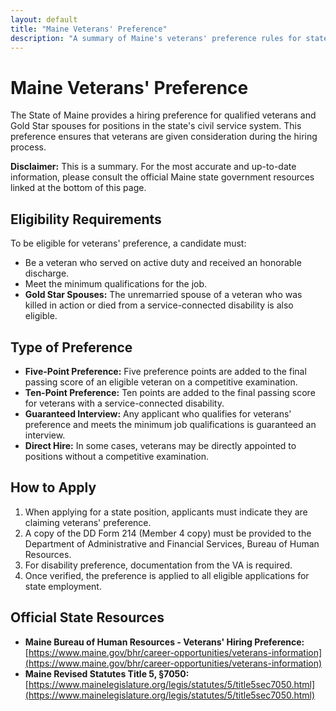 ```yaml
---
layout: default
title: "Maine Veterans' Preference"
description: "A summary of Maine's veterans' preference rules for state employment."
---
```


# Maine Veterans' Preference

The State of Maine provides a hiring preference for qualified veterans and Gold Star spouses for positions in the state's civil service system. This preference ensures that veterans are given consideration during the hiring process.

**Disclaimer:** This is a summary. For the most accurate and up-to-date information, please consult the official Maine state government resources linked at the bottom of this page.

## Eligibility Requirements

To be eligible for veterans' preference, a candidate must:
*   Be a veteran who served on active duty and received an honorable discharge.
*   Meet the minimum qualifications for the job.
*   **Gold Star Spouses:** The unremarried spouse of a veteran who was killed in action or died from a service-connected disability is also eligible.

## Type of Preference

*   **Five-Point Preference:** Five preference points are added to the final passing score of an eligible veteran on a competitive examination.
*   **Ten-Point Preference:** Ten points are added to the final passing score for veterans with a service-connected disability.
*   **Guaranteed Interview:** Any applicant who qualifies for veterans' preference and meets the minimum job qualifications is guaranteed an interview.
*   **Direct Hire:** In some cases, veterans may be directly appointed to positions without a competitive examination.

## How to Apply

1.  When applying for a state position, applicants must indicate they are claiming veterans' preference.
2.  A copy of the DD Form 214 (Member 4 copy) must be provided to the Department of Administrative and Financial Services, Bureau of Human Resources.
3.  For disability preference, documentation from the VA is required.
4.  Once verified, the preference is applied to all eligible applications for state employment.

## Official State Resources

*   **Maine Bureau of Human Resources - Veterans' Hiring Preference:** [https://www.maine.gov/bhr/career-opportunities/veterans-information](https://www.maine.gov/bhr/career-opportunities/veterans-information)
*   **Maine Revised Statutes Title 5, §7050:** [https://www.mainelegislature.org/legis/statutes/5/title5sec7050.html](https://www.mainelegislature.org/legis/statutes/5/title5sec7050.html)
